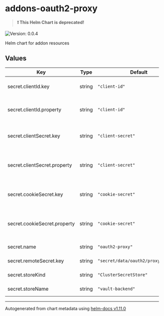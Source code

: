 # addons-oauth2-proxy

> **:exclamation: This Helm Chart is deprecated!**

![Version: 0.0.4](https://img.shields.io/badge/Version-0.0.4-informational?style=flat-square)

Helm chart for addon resources

## Values

| Key | Type | Default | Description |
|-----|------|---------|-------------|
| secret.clientId.key | string | `"client-id"` | remote secret key for clientId |
| secret.clientId.property | string | `"client-id"` | remote secret propoerty for clientId |
| secret.clientSecret.key | string | `"client-secret"` | remote secret key for clientSecret |
| secret.clientSecret.property | string | `"client-secret"` | remote secret propoerty for clientSecret |
| secret.cookieSecret.key | string | `"cookie-secret"` | remote secret key for cookieSecret |
| secret.cookieSecret.property | string | `"cookie-secret"` | remote secret propoerty for cookieSecret |
| secret.name | string | `"oauth2-proxy"` | name of the secret |
| secret.remoteSecret.key | string | `"secret/data/oauth2/proxy/secret"` | remote secret key |
| secret.storeKind | string | `"ClusterSecretStore"` | type of the secret store |
| secret.storeName | string | `"vault-backend"` | name of the secret store |

----------------------------------------------
Autogenerated from chart metadata using [helm-docs v1.11.0](https://github.com/norwoodj/helm-docs/releases/v1.11.0)
